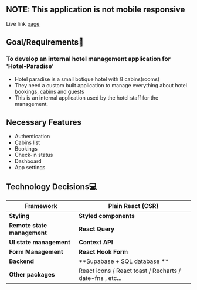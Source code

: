 ## NOTE: This application is not mobile responsive

Live link [page](https://hotel-paradise.vercel.app)

## Goal/Requirements📝

### To develop an internal hotel management application for 'Hotel-Paradise'

- Hotel paradise is a small botique hotel with 8 cabins(rooms)
- They need a custom built application to manage everything about hotel bookings, cabins and guests
- This is an internal application used by the hotel staff for the management.

## Necessary Features

- Authentication
- Cabins list
- Bookings
- Check-in status
- Dashboard
- App settings

## Technology Decisions💻

| Framework                   | Plain React (CSR)                                        |
| --------------------------- | -------------------------------------------------------- |
| **Styling**                 | **Styled components**                                    |
| **Remote state management** | **React Query**                                          |
| **UI state management**     | **Context API**                                          |
| **Form Management**         | **React Hook Form**                                      |
| **Backend**                 | **Supabase + SQL database **                             |
| **Other packages**          | React icons / React toast / Recharts / date-fns , etc... |
